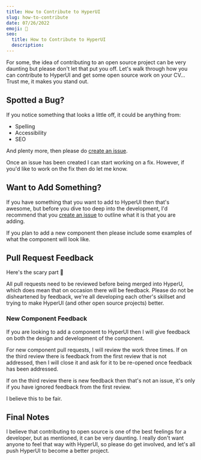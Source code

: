 ```yaml
---
title: How to Contribute to HyperUI
slug: how-to-contribute
date: 07/26/2022
emoji: 🫵
seo:
  title: How to Contribute to HyperUI
  description:
---
```

For some, the idea of contributing to an open source project can be very daunting but please don't let that put you off. Let's walk through how you can contribute to HyperUI and get some open source work on your CV... Trust me, it makes you stand out.

## Spotted a Bug?

If you notice something that looks a little off, it could be anything from:

- Spelling
- Accessibility
- SEO

And plenty more, then please do [create an issue](https://github.com/markmead/hyperui/issues/new/choose).

Once an issue has been created I can start working on a fix. However, if you'd like to work on the fix then do let me know.

## Want to Add Something?

If you have something that you want to add to HyperUI then that's awesome, but before you dive too deep into the development, I'd recommend that you [create an issue](https://github.com/markmead/hyperui/issues/new/choose) to outline what it is that you are adding.

If you plan to add a new component then please include some examples of what the component will look like.

## Pull Request Feedback

Here's the scary part 👻

All pull requests need to be reviewed before being merged into HyperU, which does mean that on occasion there will be feedback. Please do not be disheartened by feedback, we're all developing each other's skillset and trying to make HyperUI (and other open source projects) better.

### New Component Feedback

If you are looking to add a component to HyperUI then I will give feedback on both the design and development of the component.

For new component pull requests, I will review the work three times. If on the third review there is feedback from the first review that is not addressed, then I will close it and ask for it to be re-opened once feedback has been addressed.

If on the third review there is new feedback then that's not an issue, it's only if you have ignored feedback from the first review.

I believe this to be fair.

## Final Notes

I believe that contributing to open source is one of the best feelings for a developer, but as mentioned, it can be very daunting. I really don't want anyone to feel that way with HyperUI, so please do get involved, and let's all push HyperUI to become a better project.
